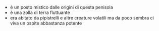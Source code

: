 - è un posto mistico dalle origini di questa penisola
- è una zolla di terra fluttuante
- era abitato da pipistrelli e altre creature volatili ma da poco sembra ci viva un ospite abbastanza potente